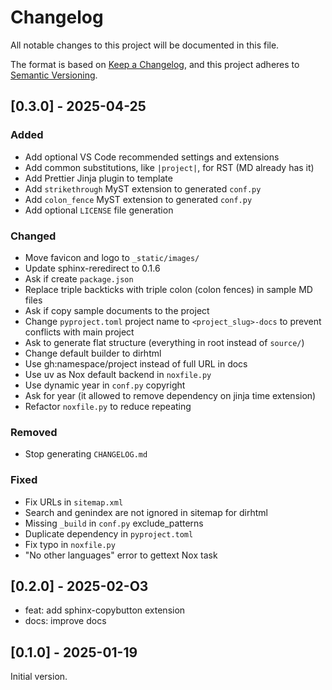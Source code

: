 # Changelog

All notable changes to this project will be documented in this file.

The format is based on [Keep a Changelog](https://keepachangelog.com/en/1.0.0/),
and this project adheres to [Semantic Versioning](https://semver.org/spec/v2.0.0.html).

## [0.3.0] - 2025-04-25

### Added

- Add optional VS Code recommended settings and extensions
- Add common substitutions, like `|project|`, for RST (MD already has it)
- Add Prettier Jinja plugin to template
- Add `strikethrough` MyST extension to generated `conf.py`
- Add `colon_fence` MyST extension to generated `conf.py`
- Add optional `LICENSE` file generation

### Changed

- Move favicon and logo to `_static/images/`
- Update sphinx-reredirect to 0.1.6
- Ask if create `package.json`
- Replace triple backticks with triple colon (colon fences) in sample MD files
- Ask if copy sample documents to the project
- Change `pyproject.toml` project name to `<project_slug>-docs` to prevent conflicts with main project
- Ask to generate flat structure (everything in root instead of `source/`)
- Change default builder to dirhtml
- Use gh:namespace/project instead of full URL in docs
- Use uv as Nox default backend in `noxfile.py`
- Use dynamic year in `conf.py` copyright
- Ask for year (it allowed to remove dependency on jinja time extension)
- Refactor `noxfile.py` to reduce repeating

### Removed

- Stop generating `CHANGELOG.md`

### Fixed

- Fix URLs in `sitemap.xml`
- Search and genindex are not ignored in sitemap for dirhtml
- Missing `_build` in `conf.py` exclude_patterns
- Duplicate dependency in `pyproject.toml`
- Fix typo in `noxfile.py`
- "No other languages" error to gettext Nox task

## [0.2.0] - 2025-02-O3

- feat: add sphinx-copybutton extension
- docs: improve docs

## [0.1.0] - 2025-01-19

Initial version.
